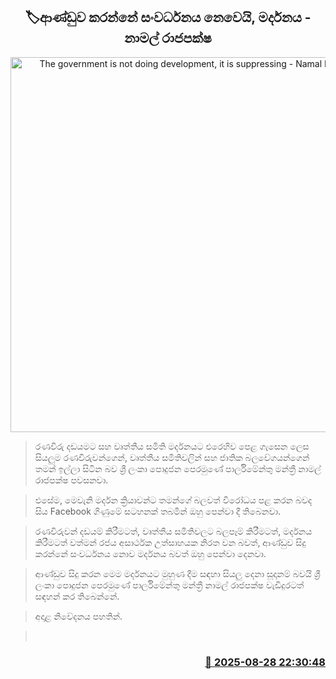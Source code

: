 <p align='center'><b><h2 align='center' title='The government is not doing development, it is suppressing - Namal Rajapaksa'>🏷ආණ්ඩුව කරන්නේ සංවර්ධනය නෙවෙයි, මර්දනය - නාමල් රාජපක්ෂ
</h2></b></p>
<p align='center'><img src='https://helakuru.sgp1.cdn.digitaloceanspaces.com/esana/images/lib/namal-rajapaksha-dodamgaslanda.jpg' width='600' alt='The government is not doing development, it is suppressing - Namal Rajapaksa'></p>

> රණවිරු දඩයමට සහ වෘත්තීය සමිති මර්දනයට එරෙහිව පෙළ ගැසෙන ලෙස සියලුම රණවිරුවන්ගෙන්, වෘත්තීය සමිතිවලින් සහ ජාතික බලවේගයන්ගෙන් තමන් ඉල්ලා සිටින බව ශ්‍රී ලංකා පොදුජන පෙරමුණේ පාර්ලිමේන්තු මන්ත්‍රී නාමල් රාජපක්ෂ පවසනවා.

> එසේම, මෙවැනි මර්දන ක්‍රියාවන්ට තමන්ගේ බලවත් විරෝධය පළ කරන බවද සිය Facebook ගිණුමේ සටහනක් තබමින් ඔහු පෙන්වා දී තිබෙනවා.

> රණවිරුවන් දඩයම් කිරීමටත්, වෘත්තීය සමිතිවලට බලපෑම් කිරීමටත්, මර්දනය කිරීමටත් වත්මන් රජය අසාර්ථක උත්සාහයක නිරත වන බවත්, ආණ්ඩුව සිදු කරන්නේ සංවර්ධනය නොව මර්දනය බවත් ඔහු පෙන්වා දෙනවා.

> ආණ්ඩුව සිදු කරන මෙම මර්දනයට මුහුණ දීම සඳහා සියලු දෙනා සූදානම් බවයි ශ්‍රී ලංකා පොදුජන පෙරමුණේ පාර්ලිමේන්තු මන්ත්‍රී නාමල් රාජපක්ෂ වැඩිදුරටත් සඳහන් කර තිබෙන්නේ.

> අදාළ නිවේදනය පහතින්.

>  



<h3 align='right'><a href='https://www.helakuru.lk/esana/p/113167/'>📅 2025-08-28 22:30:48</a></h3>
